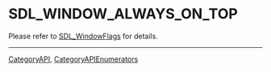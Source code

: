# SDL_WINDOW_ALWAYS_ON_TOP

Please refer to [SDL_WindowFlags](SDL_WindowFlags) for details.

----
[CategoryAPI](CategoryAPI), [CategoryAPIEnumerators](CategoryAPIEnumerators)

